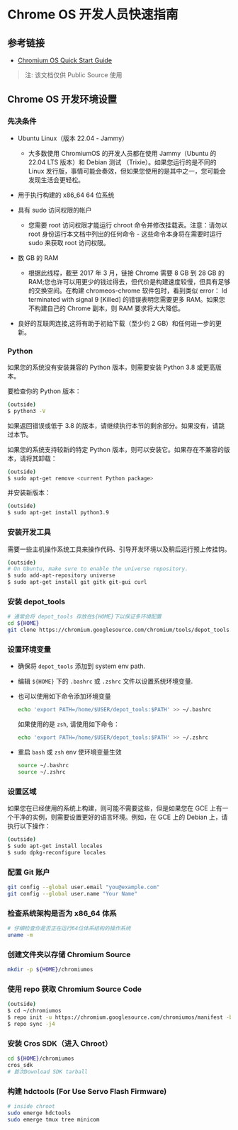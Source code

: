 # Chrome OS 开发人员快速指南

## 参考链接

* [Chromium OS Quick Start Guide](https://www.chromium.org/chromium-os/developer-library/guides/development/developer-guide/)

> 注: 该文档仅供 Public Source 使用

## Chrome OS 开发环境设置

### 先决条件
* Ubuntu Linux（版本 22.04 - Jammy）
  * 大多数使用 ChromiumOS 的开发人员都在使用 Jammy（Ubuntu 的 22.04 LTS 版本）和 Debian 测试 （Trixie）。如果您运行的是不同的 Linux 发行版，事情可能会奏效，但如果您使用的是其中之一，您可能会发现生活会更轻松。

* 用于执行构建的 x86_64 64 位系统

* 具有 sudo 访问权限的帐户
  * 您需要 root 访问权限才能运行 chroot 命令并修改挂载表。注意：请勿以 root 身份运行本文档中列出的任何命令 - 这些命令本身将在需要时运行 sudo 来获取 root 访问权限。

* 数 GB 的 RAM
  * 根据此线程，截至 2017 年 3 月，链接 Chrome 需要 8 GB 到 28 GB 的 RAM;您也许可以用更少的钱过得去，但代价是构建速度较慢，但具有足够的交换空间。在构建 chromeos-chrome 软件包时，看到类似 error： ld terminated with signal 9 [Killed] 的错误表明您需要更多 RAM。如果您不构建自己的 Chrome 副本，则 RAM 要求将大大降低。

* 良好的互联网连接,这将有助于初始下载（至少约 2 GB）和任何进一步的更新。

### Python
如果您的系统没有安装兼容的 Python 版本，则需要安装 Python 3.8 或更高版本。

要检查你的 Python 版本：
```bash
(outside)
$ python3 -V
```
如果返回错误或低于 3.8 的版本，请继续执行本节的剩余部分。如果没有，请跳过本节。

如果您的系统支持较新的特定 Python 版本，则可以安装它。如果存在不兼容的版本，请将其卸载：
```bash
(outside)
$ sudo apt-get remove <current Python package>
```

并安装新版本：
```bash
(outside)
$ sudo apt-get install python3.9
```

### 安装开发工具
需要一些主机操作系统工具来操作代码、引导开发环境以及稍后运行预上传挂钩。
```bash
(outside)
# On Ubuntu, make sure to enable the universe repository.
$ sudo add-apt-repository universe
$ sudo apt-get install git gitk git-gui curl
```

### 安装 depot_tools

```bash
# 通常会将 depot_tools 存放在${HOME}下以保证多环境配置
cd ${HOME}
git clone https://chromium.googlesource.com/chromium/tools/depot_tools.git
```

### 设置环境变量

* 确保将 `depot_tools` 添加到 system env path.
* 编辑 `${HOME}` 下的 `.bashrc` 或 `.zshrc` 文件以设置系统环境变量.
* 也可以使用如下命令添加环境变量

  ```bash
  echo 'export PATH=/home/$USER/depot_tools:$PATH' >> ~/.bashrc
  ```

  如果使用的是 `zsh`, 请使用如下命令：

  ```bash
  echo 'export PATH=/home/$USER/depot_tools:$PATH' >> ~/.zshrc
  ```

* 重启 `bash` 或 `zsh` env 使环境变量生效

  ```bash
  source ~/.bashrc
  source ~/.zshrc
  ```

### 设置区域

如果您在已经使用的系统上构建，则可能不需要这些，但是如果您在 GCE 上有一个干净的实例，则需要设置更好的语言环境。例如，在 GCE 上的 Debian 上，请执行以下操作：
```bash
(outside)
$ sudo apt-get install locales
$ sudo dpkg-reconfigure locales
```

### 配置 Git 账户

```bash
git config --global user.email "you@example.com"
git config --global user.name "Your Name"
```

### 检查系统架构是否为 x86_64 体系

```bash
# 仔细检查你是否正在运行64位体系结构的操作系统
uname -m
```

### 创建文件夹以存储 Chromium Source

```bash
mkdir -p ${HOME}/chromiumos
```

### 使用 repo 获取 Chromium Source Code

```bash
(outside)
$ cd ~/chromiumos
$ repo init -u https://chromium.googlesource.com/chromiumos/manifest -b stable
$ repo sync -j4
```

### 安装 Cros SDK（进入 Chroot）

```bash
cd ${HOME}/chromiumos
cros_sdk
# 首次Download SDK tarball 
```

### 构建 hdctools (For Use Servo Flash Firmware)

```bash
# inside chroot
sudo emerge hdctools
sudo emerge tmux tree minicom
```
